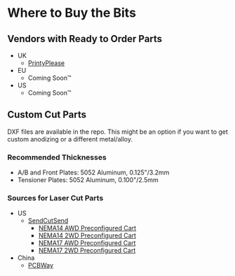 # Where to Buy the Bits

## Vendors with Ready to Order Parts

* UK
    * [PrintyPlease](https://www.printyplease.uk/2.4awd)
* EU
    * Coming Soon™
* US
    * Coming Soon™

## Custom Cut Parts

DXF files are available in the repo. This might be an option if you want to get custom anodizing or a different metal/alloy.

### Recommended Thicknesses

* A/B and Front Plates: 5052 Aluminum, 0.125"/3.2mm
* Tensioner Plates: 5052 Aluminum, 0.100"/2.5mm

### Sources for Laser Cut Parts

* US
    * [SendCutSend](https://sendcutsend.com)
        * [NEMA14 AWD Preconfigured Cart](https://cart.sendcutsend.com/ayr0sjczgpci)
        * [NEMA14 2WD Preconfigured Cart](https://cart.sendcutsend.com/4cno7qczjzug)
        * [NEMA17 AWD Preconfigured Cart](https://cart.sendcutsend.com/ras3wtuyjylx)
        * [NEMA17 2WD Preconfigured Cart](https://cart.sendcutsend.com/pscmspjxyv6z)
* China
    * [PCBWay](https://www.pcbway.com/rapid-prototyping/manufacture/?type=3)